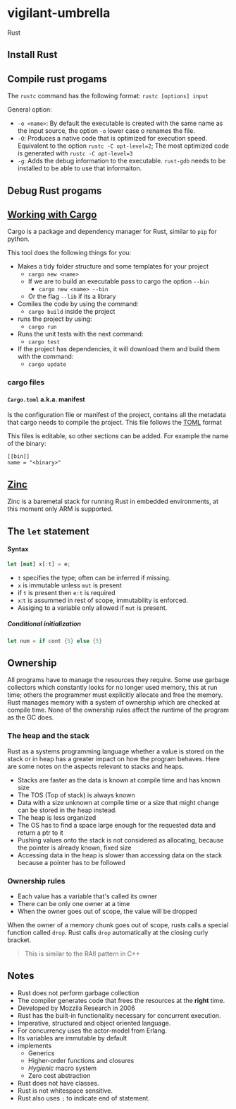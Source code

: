 # vigilant-umbrella
Rust

## Install Rust

## Compile rust progams
The `rustc` command has the following format: `rustc [options] input`

General option:
* `-o <name>`: By default the executable is created with the same name as the
  input source, the option `-o` lower case o renames the file.
* `-O`: Produces a native code that is optimized for execution speed. Equivalent
  to the option `rustc -C opt-level=2`; The most optimized code is generated with
  `rustc -C opt-level=3`
* `-g`: Adds the debug information to the executable. `rust-gdb` needs to be installed to be able to use that informaiton.


## Debug Rust progams


## [Working with Cargo](https://doc.crates.io/guide.html)
Cargo is a package and dependency manager for Rust, similar to `pip` for python.

This tool does the following things for you:
  * Makes a tidy folder structure and some templates for your project
    * `cargo new <name>`
    * If we are to build an executable pass to cargo the option `--bin`
      * `cargo new <name> --bin`
    * Or the flag `--lib` if its a library
  * Comiles the code by using the command:
    * `cargo build` inside the project
  * runs the project by using:
    * `cargo run`
  * Runs the unit tests with the next command:
    * `cargo test`
  * If the project has dependencies, it will download them and build them with
  the command:
    * `cargo update`

### cargo files

#### `Cargo.toml` a.k.a. manifest
Is the configuration file or manifest of the project, contains all the metadata
that cargo needs to compile the project. This file follows the [TOML](https://github.com/toml-lang/toml) format

This files is editable, so other sections can be added. For example the name of
the binary:
```
[[bin]]
name = "<binary>"
```


## [Zinc]( http://zinc.rs/)

Zinc is a baremetal stack for running Rust in embedded environments, at this
moment only ARM is supported.

## The `let` statement

#### Syntax

```rust
let [mut] x[:t] = e;
```

* `t` specifies the type; often can be inferred if missing.
* `x` is immutable unless `mut` is present
* if `t` is present then `e:t` is required
* `x`:`t` is assummed in rest of scope, immutability is enforced.
* Assiging to a variable only allowed if `mut` is present.

##### Conditional initialization

```rust
let num = if cont {5} else {5}
```

## Ownership  

All programs have to manage the resources they require. Some use garbage
collectors which constantly looks for no longer used memory, this at run time;
others the programmer must explicitly allocate and free the memory.
Rust manages memory with a system of ownership which are checked at compile
time. None of the ownership rules affect the runtime of the program as the GC
does.

### The heap and the stack

Rust as a systems programming language whether a value is stored on the stack or
in heap has a greater impact on how the program behaves. Here are some notes on
the aspects relevant to stacks and heaps.

  * Stacks are faster as the data is known at compile time and has known size
  * The TOS (Top of stack) is always known
  * Data with a size unknown at compile time or a size that might change can be
  stored in the heap instead.
  * The heap is less organized
  * The OS has to find a space large enough for the requested data and return
  a ptr to it
  * Pushing values onto the stack is not considered as allocating, because the 
  pointer is already known, fixed size
  * Accessing data in the heap is slower than accessing data on the stack
  because a pointer has to be followed

### Ownership rules

* Each value has a variable that's called its owner
* There can be only one owner at a time
* When the owner goes out of scope, the value will be dropped

When the owner of a memory chunk goes out of scope, rusts calls a special
function called `drop`. Rust calls `drop` automatically at the closing curly
bracket.

> This is similar to the RAII pattern in C++

## Notes

- Rust does not perform garbage collection
- The compiler generates code that frees the resources at the __right__ time.
- Developed by Mozzila Research in 2006
- Rust has the built-in functionality necessary for concurrent execution.
- Imperative, structured and object oriented language.
- For concurrency uses the actor-model from Erlang.
- Its variables are immutable by default
- implements
  - Generics
  - Higher-order functions and closures
  - *Hygienic* macro system
  - Zero cost abstraction
- Rust does not have classes.
- Rust is not whitespace sensitive.
- Rust also uses `;` to indicate end of statement.
